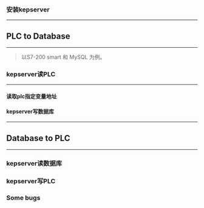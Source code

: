 ### 安装kepserver


---
## PLC to Database
---
> 以S7-200 smart 和 MySQL 为例。

### kepserver读PLC
---
#### 读取plc指定变量地址


#### kepserver写数据库


---
## Database to PLC
---

### kepserver读数据库

### kepserver写PLC


### Some bugs
